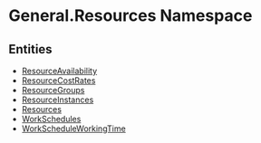 ﻿---
uid: General.Resources
---
# General.Resources Namespace

## Entities
- [ResourceAvailability](General.Resources.ResourceAvailability.md)  
- [ResourceCostRates](General.Resources.ResourceCostRates.md)  
- [ResourceGroups](General.Resources.ResourceGroups.md)  
- [ResourceInstances](General.Resources.ResourceInstances.md)  
- [Resources](General.Resources.Resources.md)  
- [WorkSchedules](General.Resources.WorkSchedules.md)  
- [WorkScheduleWorkingTime](General.Resources.WorkScheduleWorkingTime.md)  

